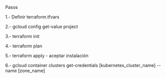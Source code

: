 Pasos

1.- Definir terraform.tfvars

2.- gcloud config get-value project

3.- terraform init

4.- terraform plan

5.- terraform apply - aceptar instalación

6.- gcloud container clusters get-credentials [kubernetes_cluster_name] --name [zone_name]

